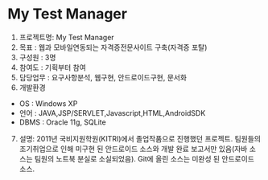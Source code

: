 # My Test Manager
1) 프로젝트명: My Test Manager
2) 목표 : 웹과 모바일연동되는 자격증전문사이트 구축(자격증 포탈)
3) 구성원 : 3명
4) 참여도 : 기획부터 참여
5) 담당업무 : 요구사항분석, 웹구현, 안드로이드구현, 문서화
6) 개발환경	
  - OS : Windows XP
  - 언어 : JAVA,JSP/SERVLET,Javascript,HTML,AndroidSDK
  - DBMS : Oracle 11g, SQLite
7) 설명: 2011년 국비지원학원(KITRI)에서 졸업작품으로 진행했던 프로젝트. 팀원들의 조기취업으로 인해 미구현 된 안드로이드 소스와 개발 완료 보고서만 있음(자바 소스는 팀원의 노트북 분실로 소실되었음). Git에 올린 소스는 미완성 된 안드로이드 소스.
